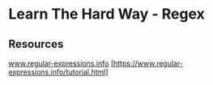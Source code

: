 # Learn The Hard Way - Regex

## Resources
www.regular-expressions.info [https://www.regular-expressions.info/tutorial.html]

